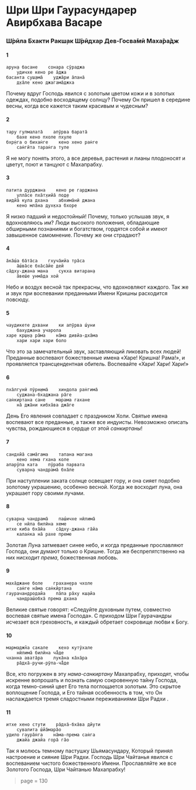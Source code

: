 # Шри Шри Гаурасундарер Авирбхава Васаре

### Ш́рӣла Бхакти Ракш̣ак Ш́рӣдхар Дев-Госва̄мӣ Маха̄ра̄дж

#### 1

    арун̣а басане    сонара сӯраджа
        удичхе кено ре а̄джа
    басанта суш̣ама̄    уджа̄ри а̄пана̄
        д̣ха̄ле кено джагама̄джха

Почему вдруг Господь явился с золотым цветом кожи и в золотых одеждах, подобно восходящему солнцу? Почему Он пришел в середине весны, когда все кажется таким красивым и чудесным?

#### 2

    тару гулмалата̄    апӯрва барата̄
        бахе кено пхоле пхуле
    бхр̣н̇га о бихан̇ге    кено хено ран̇ге
        сан̇гӣта таран̇га туле

Я не могу понять этого, а все деревья, растения и лианы плодоносят и цветут, поют и танцуют с Махапрабху.

#### 3

    патита дурджана    кено ре гарджана
        улла̄се пха̄т̣хийа̄ под̣е
    видйа̄ кула дхана    абхима̄нӣ джана
        кено мла̄на дух̣кха бхоре

Я низко падший и недостойный! Почему, только услышав звук, я вдохновляюсь им? Люди высокого положения, обладающие обширными познаниями и богатством, гордятся собой и имеют завышенное самомнение. Почему же они страдают?

#### 4

    а̄ка̄ш́а ба̄та̄са    гхуча̄ийа тра̄са
        а̄ш́ва̄се бха̄са̄йе дей
    са̄дху-джана мана    сукха витаран̣а
        а̄веш́е унма̄да хой

Небо и воздух весной так прекрасны, что вдохновляют каждого. Так же и звук при воспевании преданными Имени Кришны расходится повсюду.

#### 5

    чаудикете дхвани    ки апӯрва ш́уни
        бахуджана учарола
    харе кр̣ш̣н̣а ра̄ма    на̄ма дивйа-дха̄ма
        хари хари хари боло

Что это за замечательный звук, заставляющий ликовать всех людей! Преданные воспевают божественные имена «Харе! Кришна! Рама!», и проявляется трансцендентная обитель. Воспевайте «Хари! Хари! Хари!»

#### 6

    пха̄лгунӣ пӯрн̣има̄    хиндола ран̇гима̄
        суджана-бхаджана ра̄ге
    сан̇киртана сане    марама гахане
        на̄ джа̄ни кибха̄ва джа̄ге

День Его явления совпадает с праздником Холи. Святые имена воспевают все преданные, а также все индуисты. Невозможно описать чувства, рождающиеся в сердце от этой *санкиртаны*!

#### 7

    сандхйа̄ сама̄гама    тапана магана
        кено хема гхана коле
    апарӯпа ката    пӯраба парвата
        суварн̣а чандрама̄ бха̄ле

При наступлении заката солнце освещает гору, и она сияет подобно золотому украшению, особенно весной. Когда же восходит луна, она украшает гору своими лучами.

#### 8

    суварн̣а чандрама̄    паш́ичхе нӣлима̄
        се нӣла билӣна хеме
    итхе киба бха̄йа    са̄дху-джана га̄йа
        калан̇ка на̄ рахе преме

Золотая Луна затмевает синее небо, и когда преданные прославляют Господа, они думают только о Кришне. Тогда же беспрепятственно на них нисходит *према*, божественная любовь.

#### 9

    маха̄джане боле    грахан̣ера чхоле
        сан̇ге на̄ма сан̇кӣртана
    гаурачандродайа    па̄па ра̄ху кш̣айа
        чандраш́обха̄ према дхана

Великие святые говорят: «Следуйте духовным путем, совместно воспевая святые имена Господа». С приходом Шри Гаурачандры исчезает вся греховность, и каждый обретает сокровище любви к Богу.

#### 10

    мармаджн̃а сакале    кехо кутӯхале
        нӣлима̄ билӣна ча̄̐де
    чханна авата̄ра    лука̄на ка̄ха̄ра
        ра̄дха̄-ручи-рӯпа-ча̄̐де

Все, кто погружен в эту *нама-санкиртану* Махапрабху, приходят, чтобы искренне вопрошать и познать самую сокровенную тайну Господа, когда темно-синий цвет Его тела поглощается золотым. Это скрытое воплощение Господа, и Его тайная особенность в том, что Он наслаждается тремя сладостными переживаниями Шри Радхи .

#### 11

    итхе хено стути    ра̄дха̄-бха̄ва дйути
        сувалита ш́йа̄мара̄о
    удило гаура̄н̇га    на̄ма-према сан̇га
        джайа джайа гора̄ га̄о

Так я молюсь темному пастушку Шьямасундару, Который принял настроение и сияние Шри Радхи. Господь Шри Чайтанья явился с воспеванием чистого божественного Имени. Прославляйте же все Золотого Господа, Шри Чайтанью Махапрабху!


> page = 130